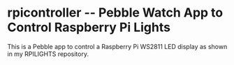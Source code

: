 # rpicontroller -- Pebble Watch App to Control Raspberry Pi Lights

This is a Pebble app to control a Raspberry Pi WS2811 LED display as shown in my RPILIGHTS repository.
